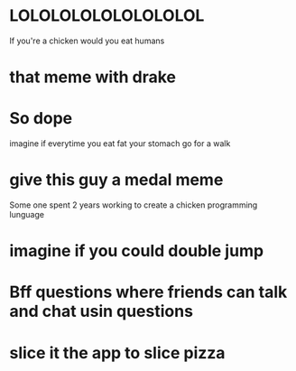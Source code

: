 # LOLOLOLOLOLOLOLOLOL
If you're a chicken would you eat humans
# that meme with drake
# So dope
imagine if everytime you eat fat your stomach go for a walk

# give this guy a medal meme
Some one spent 2 years working to create a chicken programming lunguage 

# imagine if you could double jump

# Bff questions where friends can talk and chat usin questions

# slice it the app to slice pizza
